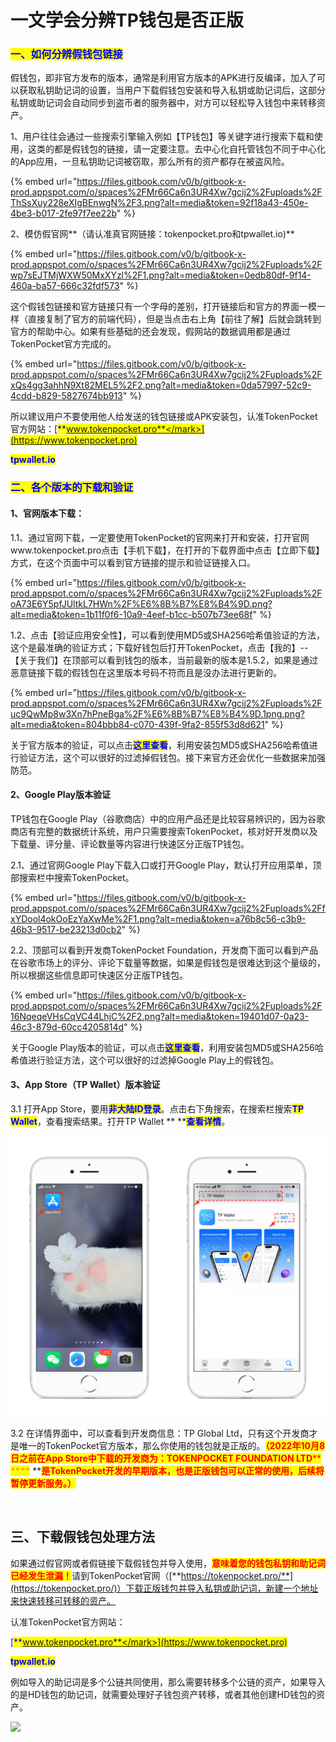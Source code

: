 # 一文学会分辨TP钱包是否正版

### <mark style="color:blue;">**一、**</mark><mark style="color:blue;">如何分辨假钱包链接</mark> <a href="#yi-ru-he-fen-bian-jia-qian-bao-lian-jie" id="yi-ru-he-fen-bian-jia-qian-bao-lian-jie"></a>

假钱包，即非官方发布的版本，通常是利用官方版本的APK进行反编译，加入了可以获取私钥助记词的设置，当用户下载假钱包安装和导入私钥或助记词后，这部分私钥或助记词会自动同步到盗币者的服务器中，对方可以轻松导入钱包中来转移资产。

1、用户往往会通过一些搜索引擎输入例如【TP钱包】等关键字进行搜索下载和使用，这类的都是假钱包的链接，请一定要注意。去中心化自托管钱包不同于中心化的App应用，一旦私钥助记词被窃取，那么所有的资产都存在被盗风险。

{% embed url="https://files.gitbook.com/v0/b/gitbook-x-prod.appspot.com/o/spaces%2FMr66Ca6n3UR4Xw7gcij2%2Fuploads%2FThSsXuy228eXIgBEnwgN%2F3.png?alt=media&token=92f18a43-450e-4be3-b017-2fe97f7ee22b" %}

2、模仿假官网**（请认准真官网链接：tokenpocket.pro和tpwallet.io)**

{% embed url="https://files.gitbook.com/v0/b/gitbook-x-prod.appspot.com/o/spaces%2FMr66Ca6n3UR4Xw7gcij2%2Fuploads%2Fwp7sEJTMjWXW50MxXYzl%2F1.png?alt=media&token=0edb80df-9f14-460a-ba57-666c32fdf573" %}

这个假钱包链接和官方链接只有一个字母的差别，打开链接后和官方的界面一模一样（直接复制了官方的前端代码），但是当点击右上角【前往了解】后就会跳转到官方的帮助中心。如果有些基础的还会发现，假网站的数据调用都是通过TokenPocket官方完成的。

{% embed url="https://files.gitbook.com/v0/b/gitbook-x-prod.appspot.com/o/spaces%2FMr66Ca6n3UR4Xw7gcij2%2Fuploads%2FxQs4gg3ahhN9Xt82MEL5%2F2.png?alt=media&token=0da57997-52c9-4cdd-b829-5827674bb913" %}

所以建议用户不要使用他人给发送的钱包链接或APK安装包，认准TokenPocket官方网站：[<mark style="color:blue;">**www.tokenpocket.pro**</mark>](https://www.tokenpocket.pro)

<mark style="color:blue;">**tpwallet.io**</mark>

### <mark style="color:blue;">**二、各个版本的下载和验证**</mark>

#### **1、官网版本下载：**

1.1、通过官网下载，一定要使用TokenPocket的官网来打开和安装，打开官网www.tokenpocket.pro点击【手机下载】，在打开的下载界面中点击【立即下载】方式，在这个页面中可以看到官方链接的提示和验证链接入口。

{% embed url="https://files.gitbook.com/v0/b/gitbook-x-prod.appspot.com/o/spaces%2FMr66Ca6n3UR4Xw7gcij2%2Fuploads%2FoA73E6Y5pfJUltkL7HWn%2F%E6%8B%B7%E8%B4%9D.png?alt=media&token=1b11f0f6-10a9-4eef-b1cc-b507b73ee68f" %}

1.2、点击【验证应用安全性】，可以看到使用MD5或SHA256哈希值验证的方法，这个是最准确的验证方式；下载好钱包后打开TokenPocket，点击【我的】--【关于我们】在顶部可以看到钱包的版本，当前最新的版本是1.5.2，如果是通过恶意链接下载的假钱包在这里版本号码不符而且是没办法进行更新的。

{% embed url="https://files.gitbook.com/v0/b/gitbook-x-prod.appspot.com/o/spaces%2FMr66Ca6n3UR4Xw7gcij2%2Fuploads%2Fuc9QwMp8w3Xn7hPneBga%2F%E6%8B%B7%E8%B4%9D.1png.png?alt=media&token=804bbb84-c070-439f-9fa2-855f53d8d621" %}

关于官方版本的验证，可以点击<mark style="color:blue;">**这里查看**</mark>，利用安装包MD5或SHA256哈希值进行验证方法，这个可以很好的过滤掉假钱包。接下来官方还会优化一些数据来加强防范。

#### **2、Google Play版本验证**

TP钱包在Google Play（谷歌商店）中的应用产品还是比较容易辨识的，因为谷歌商店有完整的数据统计系统，用户只需要搜索TokenPocket，核对好开发商以及下载量、评分量、评论数量等内容进行快速区分正版TP钱包。

2.1、通过官网Google Play下载入口或打开Google Play，默认打开应用菜单，顶部搜索栏中搜索TokenPocket。

{% embed url="https://files.gitbook.com/v0/b/gitbook-x-prod.appspot.com/o/spaces%2FMr66Ca6n3UR4Xw7gcij2%2Fuploads%2FfxYDool4okOoEzYaXwMe%2F1.png?alt=media&token=a76b8c56-c3b9-46b3-9517-be23213d0cb2" %}

2.2、顶部可以看到开发商TokenPocket Foundation，开发商下面可以看到产品在谷歌市场上的评分、评论下载量等数据，如果是假钱包是很难达到这个量级的，所以根据这些信息即可快速区分正版TP钱包。

{% embed url="https://files.gitbook.com/v0/b/gitbook-x-prod.appspot.com/o/spaces%2FMr66Ca6n3UR4Xw7gcij2%2Fuploads%2F16NqeqeVHsCqVC44LhjC%2F2.png?alt=media&token=19401d07-0a23-46c3-879d-60cc4205814d" %}

关于Google Play版本的验证，可以点击<mark style="color:blue;">**这里查看**</mark>，利用安装包MD5或SHA256哈希值进行验证方法，这个可以很好的过滤掉Google Play上的假钱包。

#### **3、App Store**（TP Wallet）**版本验证**

3.1 打开App Store，要用<mark style="color:blue;">**非大陆ID登录**</mark>。点击右下角搜索，在搜索栏搜索<mark style="color:blue;">**TP Wallet**</mark>，查看搜索结果。打开TP Wallet ** **<mark style="color:blue;">**查看详情**</mark>。

![](<../../.gitbook/assets/1 (4) (2).png>)

3.2 在详情界面中，可以查看到开发商信息：TP Global Ltd，只有这个开发商才是唯一的TokenPocket官方版本，那么你使用的钱包就是正版的。<mark style="color:red;">**（2022年10月8日之前在App Store中下载的开发商为：TOKENPOCKET FOUNDATION LTD**</mark><mark style="color:red;">** **</mark><mark style="color:red;"><mark style="color:orange;">****<mark style="color:orange;"></mark><mark style="color:red;">** **</mark><mark style="color:red;">**是TokenPocket开发的早期版本，也是正版钱包可以正常的使用，后续将暂停更新服务。）**</mark>

<figure><img src="../../.gitbook/assets/1f47fa43f8901207e11fd7fbf2f29549_spaces%2F-MMF2k4MCaxErpZyah2d%2Fuploads%2FLByQFgbUJNzVZxSRW3NB%2F2_alt=media&#x26;token=341819b6-e7ec-439d-8c1f-379e0fdec3a0.png" alt=""><figcaption></figcaption></figure>

## 三、下载假钱包处理方法

如果通过假官网或者假链接下载假钱包并导入使用，<mark style="color:red;">**意味着您的钱包私钥和助记词已经发生泄漏！**</mark>请到TokenPocket官网（[**https://tokenpocket.pro/**](https://tokenpocket.pro/)）下载正版钱包并导入私钥或助记词，新建一个地址来快速转移可转移的资产。

认准TokenPocket官方网站：

[<mark style="color:blue;">**www.tokenpocket.pro**</mark>](https://www.tokenpocket.pro)

<mark style="color:blue;">**tpwallet.io**</mark>

例如导入的助记词是多个公链共同使用，那么需要转移多个公链的资产，如果导入的是HD钱包的助记词，就需要处理好子钱包资产转移，或者其他创建HD钱包的资产。

![](<../../.gitbook/assets/组 83.png>)
